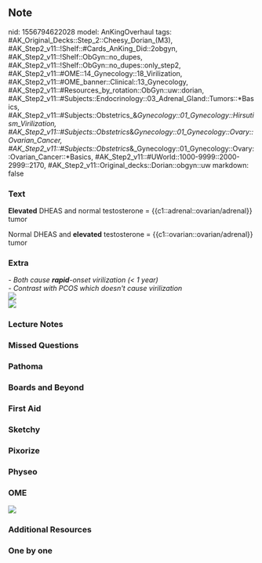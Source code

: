 ## Note
nid: 1556794622028
model: AnKingOverhaul
tags: #AK_Original_Decks::Step_2::Cheesy_Dorian_(M3), #AK_Step2_v11::!Shelf::#Cards_AnKing_Did::2obgyn, #AK_Step2_v11::!Shelf::ObGyn::no_dupes, #AK_Step2_v11::!Shelf::ObGyn::no_dupes::only_step2, #AK_Step2_v11::#OME::14_Gynecology::18_Virilization, #AK_Step2_v11::#OME_banner::Clinical::13_Gynecology, #AK_Step2_v11::#Resources_by_rotation::ObGyn::uw::dorian, #AK_Step2_v11::#Subjects::Endocrinology::03_Adrenal_Gland::Tumors::*Basics, #AK_Step2_v11::#Subjects::Obstetrics_&_Gynecology::01_Gynecology::Hirsutism_Virilization, #AK_Step2_v11::#Subjects::Obstetrics_&_Gynecology::01_Gynecology::Ovary::Ovarian_Cancer, #AK_Step2_v11::#Subjects::Obstetrics_&_Gynecology::01_Gynecology::Ovary::Ovarian_Cancer::*Basics, #AK_Step2_v11::#UWorld::1000-9999::2000-2999::2170, #AK_Step2_v11::Original_decks::Dorian::obgyn::uw
markdown: false

### Text
<b>Elevated</b> DHEAS and normal testosterone =
{{c1::adrenal::ovarian/adrenal}} tumor
<div>
  Normal DHEAS and <b>elevated</b> testosterone =
  {{c1::ovarian::ovarian/adrenal}} tumor
</div>

### Extra
<div>
  <div>
    <div>
      <i>- Both cause <b>rapid</b>-onset virilization (< 1
      year)</i>
      <div>
        <i>- Contrast with PCOS which doesn't cause
        virilization</i>
      </div>
    </div>
  </div>
  <div>
    <i><img src="paste-3196688323837953.jpg"></i>
  </div>
  <div>
    <i><img src="hirsutism.png"></i>
  </div>
</div>

### Lecture Notes


### Missed Questions


### Pathoma


### Boards and Beyond


### First Aid


### Sketchy


### Pixorize


### Physeo


### OME
<div class="ome-widget">
  <a href=
  "https://onlinemeded.org/spa/gynecology?ref=anki"><img src=
  "_OME_AnkiFlashcards_Topic_1.png"></a>
</div>

### Additional Resources


### One by one

